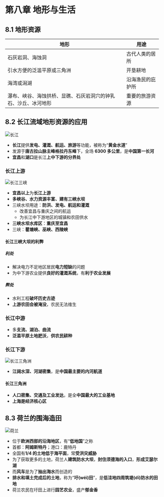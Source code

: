 # 第八章 地形与生活

## 8.1 地形资源

| 地形                                                         | 用途             |
| ------------------------------------------------------------ | ---------------- |
| 石灰岩洞、海蚀洞                                             | 古代人类的居所   |
| 引水方便的泛滥平原或三角洲                                   | 开垦耕地         |
| 海湾或潟湖                                                   | 沿海渔民的庇护所 |
| 瀑布、峡谷、海蚀拱桥、显礁、石灰岩洞穴的钟乳石、沙丘、冰河地形 | 重要的旅游资源   |

## 8.2 长江流域地形资源的应用

![长江](https://i.ibb.co/PmSYVFx/image.png)

- **长江**提供**发电、灌溉、航运、旅游**等功能，被称为“**黄金水道**”
- 发源于**唐古拉山脉主峰格拉丹东峰**下，全场 **6300 多公里**，是**中国第一长河**
- **宜昌**和**湖口**是长江**上中下游的分界处**

### 长江上游

![长江三峡](https://i.ibb.co/Rv92SLS/image.png)

- **宜昌以上**为**长江上游**
- **多峡谷、水力资源丰富、建有三峡水坝**
- 三峡水坝用途：**防洪、发电、航运和灌溉**
  - 改善宜昌与重庆之间的航运
  - 为长江中下游地区的城镇和农田供水
- **三峡水坝水库区**：**重庆至宜昌**
- 三峡：**瞿塘峡、巫峡、西陵峡**

#### 长江三峡大坝的利弊

##### 利处

- 解决电力不足地区居民**电力短缺**的问题
- 为中下游农业提供**良好的灌溉系统**，有**利于农业发展**

##### 弊处

- 水利工程**破坏历史古迹**
- **上游农田会被淹没**，农民无法维生

### 长江中游

- 多**支流、湖泊、曲流**
- **泛滥平原土地肥沃**，**供农民耕种**

### 长江下游

![长江三角洲](https://i.ibb.co/SmCzWDb/image.png)

- **江阔水深、河湖密集**，是**中国最主要的内河航道**

#### 长江三角洲

- **人口密集、交通及工业发达**，是全**中国最大的工业基地**
- **上海是经济核心区**

## 8.3 荷兰的围海造田

![荷兰](https://i.ibb.co/GTfDYrK/image.png)

- 位于**欧洲西部的沿海地区**，有“**低地国**”之称
- 首都：**阿姆斯特丹**；港口：鹿特丹
- 全国有**1/4 的土地低于海平面**，常**受洪灾威胁**
- 为了获取更多的土地，荷兰人**建筑防水大坝**，**封住须德海的入口**，**形成艾瑟尔湖**
- 而**风车**是为了**抽出海水**而创造的
- **排水和填土完成后的土地**，称为“**圩(wéi)田**”，是**低洼地四周筑堤(dī)防水的田地**
- 荷兰农民在圩田上进行**园艺农业**，盛产**郁金香**